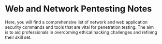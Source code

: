 # Web and Network Pentesting Notes
Here, you will find a comprehensive list of network and web application security commands and tools that are vital for penetration testing. The aim is to aid professionals in overcoming ethical hacking challenges and refining their skill set.

